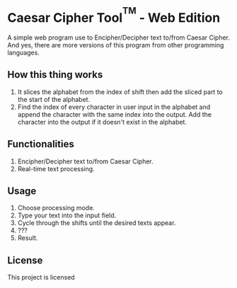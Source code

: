# Caesar Cipher Tool<sup><sup>TM</sup></sup> - Web Edition
A simple web program use to Encipher/Decipher text to/from Caesar Cipher. And yes, there are more versions of this program from other programming languages.

## How this thing works
1. It slices the alphabet from the index of shift then add the sliced part to the start of the alphabet.
2. Find the index of every character in user input in the alphabet and append the character with the same index into the output. Add the character into the output if it doesn't exist in the alphabet.

## Functionalities
1. Encipher/Decipher text to/from Caesar Cipher.
2. Real-time text processing.

## Usage
1. Choose processing mode.
2. Type your text into the input field.
3. Cycle through the shifts until the desired texts appear.
4. ???
5. Result.

## License
This project is licensed 
